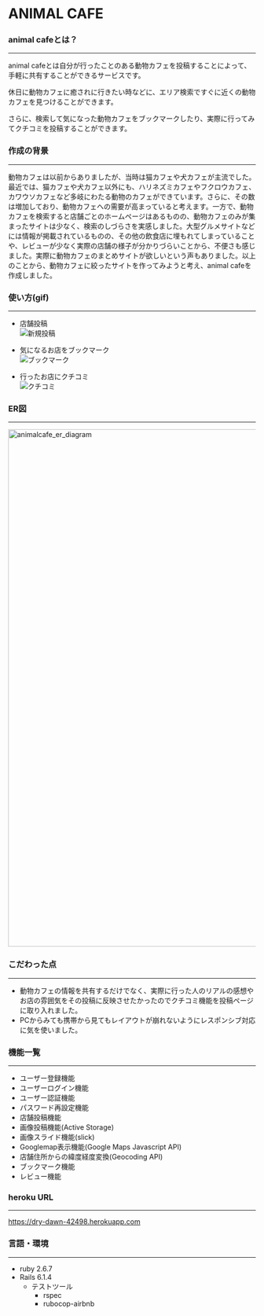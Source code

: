 # ANIMAL CAFE

### animal cafeとは？
***
animal cafeとは自分が行ったことのある動物カフェを投稿することによって、手軽に共有することができるサービスです。 

休日に動物カフェに癒されに行きたい時などに、エリア検索ですぐに近くの動物カフェを見つけることができます。

さらに、検索して気になった動物カフェをブックマークしたり、実際に行ってみてクチコミを投稿することができます。  

### 作成の背景
***
動物カフェは以前からありましたが、当時は猫カフェや犬カフェが主流でした。最近では、猫カフェや犬カフェ以外にも、ハリネズミカフェやフクロウカフェ、カワウソカフェなど多岐にわたる動物のカフェができています。さらに、その数は増加しており、動物カフェへの需要が高まっていると考えます。一方で、動物カフェを検索すると店舗ごとのホームページはあるものの、動物カフェのみが集まったサイトは少なく、検索のしづらさを実感しました。大型グルメサイトなどには情報が掲載されているものの、その他の飲食店に埋もれてしまっていることや、レビューが少なく実際の店舗の様子が分かりづらいことから、不便さも感じました。実際に動物カフェのまとめサイトが欲しいという声もありました。以上のことから、動物カフェに絞ったサイトを作ってみようと考え、animal cafeを作成しました。
### 使い方(gif)
***
* 店舗投稿  
![新規投稿](https://user-images.githubusercontent.com/80932192/132681124-68936e85-b0f5-4676-9755-debbbbd14711.gif)

* 気になるお店をブックマーク  
![ブックマーク](https://user-images.githubusercontent.com/80932192/132683041-a70ded46-6a01-4684-8654-fa31d775a941.gif)
    
* 行ったお店にクチコミ  
![クチコミ](https://user-images.githubusercontent.com/80932192/132684541-5fe77b34-2cb3-474e-9e85-3fb46bb436e2.gif)

### ER図
***
<img width="1053" alt="animalcafe_er_diagram" src="https://user-images.githubusercontent.com/80932192/132515995-4e2b0199-569e-4991-9db4-7825baeb5435.png">

### こだわった点
***
* 動物カフェの情報を共有するだけでなく、実際に行った人のリアルの感想やお店の雰囲気をその投稿に反映させたかったのでクチコミ機能を投稿ページに取り入れました。
* PCからみても携帯から見てもレイアウトが崩れないようにレスポンシブ対応に気を使いました。
### 機能一覧
***
* ユーザー登録機能
* ユーザーログイン機能
* ユーザー認証機能
* パスワード再設定機能
* 店舗投稿機能
* 画像投稿機能(Active Storage)
* 画像スライド機能(slick)
* Googlemap表示機能(Google Maps Javascript API)
* 店舗住所からの緯度経度変換(Geocoding API)
* ブックマーク機能
* レビュー機能
### heroku URL
***
https://dry-dawn-42498.herokuapp.com
### 言語・環境
***
- ruby 2.6.7  
- Rails 6.1.4
  - テストツール
    - rspec
    - rubocop-airbnb
